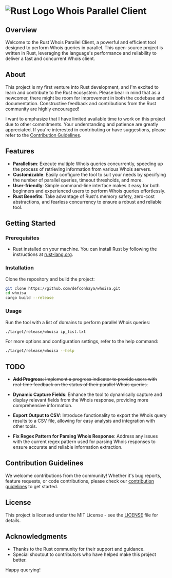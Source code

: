 # ![Rust Logo](https://www.rust-lang.org/static/images/rust-logo-blk.svg) Whois Parallel Client

## Overview

Welcome to the Rust Whois Parallel Client, a powerful and efficient tool designed to perform Whois queries in parallel. This open-source project is written in Rust, leveraging the language's performance and reliability to deliver a fast and concurrent Whois client.

## About

This project is my first venture into Rust development, and I'm excited to learn and contribute to the Rust ecosystem. Please bear in mind that as a newcomer, there might be room for improvement in both the codebase and documentation. Constructive feedback and contributions from the Rust community are highly encouraged!

I want to emphasize that I have limited available time to work on this project due to other commitments. Your understanding and patience are greatly appreciated. If you're interested in contributing or have suggestions, please refer to the [Contribution Guidelines](CONTRIBUTING.md).


## Features

- **Parallelism**: Execute multiple Whois queries concurrently, speeding up the process of retrieving information from various Whois servers.
- **Customizable**: Easily configure the tool to suit your needs by specifying the number of parallel queries, timeout thresholds, and more.
- **User-friendly**: Simple command-line interface makes it easy for both beginners and experienced users to perform Whois queries effortlessly.
- **Rust Benefits**: Take advantage of Rust's memory safety, zero-cost abstractions, and fearless concurrency to ensure a robust and reliable tool.

## Getting Started

### Prerequisites

- Rust installed on your machine. You can install Rust by following the instructions at [rust-lang.org](https://www.rust-lang.org/).

### Installation

Clone the repository and build the project:

```bash
git clone https://github.com/defconhaya/whoisa.git
cd whoisa
cargo build --release
```

### Usage

Run the tool with a list of domains to perform parallel Whois queries:

```bash
./target/release/whoisa ip_list.txt
```

For more options and configuration settings, refer to the help command:

```bash
./target/release/whoisa --help
```

## TODO

- ~~**Add Progress**: Implement a progress indicator to provide users with real-time feedback on the status of their parallel Whois queries.~~
  
- **Dynamic Capture Fields**: Enhance the tool to dynamically capture and display relevant fields from the Whois response, providing more comprehensive information.

- **Export Output to CSV**: Introduce functionality to export the Whois query results to a CSV file, allowing for easy analysis and integration with other tools.

- **Fix Regex Pattern for Parsing Whois Response**: Address any issues with the current regex pattern used for parsing Whois responses to ensure accurate and reliable information extraction.


## Contribution Guidelines

We welcome contributions from the community! Whether it's bug reports, feature requests, or code contributions, please check our [contribution guidelines](CONTRIBUTING.md) to get started.

## License

This project is licensed under the MIT License - see the [LICENSE](LICENSE.md) file for details.

## Acknowledgments

- Thanks to the Rust community for their support and guidance.
- Special shoutout to contributors who have helped make this project better.

Happy querying!